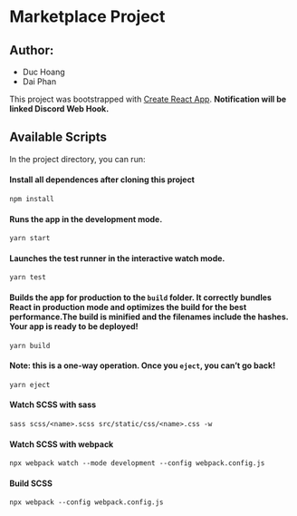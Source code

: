 # Marketplace Project
## Author:
- Duc Hoang
- Dai Phan

This project was bootstrapped with [Create React App](https://github.com/facebook/create-react-app).
__Notification will be linked Discord Web Hook.__

## Available Scripts
In the project directory, you can run:
#### Install all dependences after cloning this project
```
npm install
```
#### Runs the app in the development mode.
```
yarn start
```
#### Launches the test runner in the interactive watch mode.
```
yarn test
```
#### Builds the app for production to the `build` folder. It correctly bundles React in production mode and optimizes the build for the best performance.The build is minified and the filenames include the hashes. **Your app is ready to be deployed!**
```
yarn build
```
#### **Note: this is a one-way operation. Once you `eject`, you can’t go back!**
```
yarn eject
```
#### Watch SCSS with **sass**
```
sass scss/<name>.scss src/static/css/<name>.css -w
```
#### Watch SCSS with **webpack**
```
npx webpack watch --mode development --config webpack.config.js
```

#### Build SCSS
```
npx webpack --config webpack.config.js
```